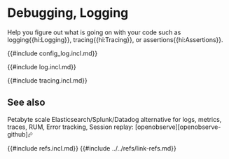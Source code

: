 # Debugging, Logging

Help you figure out what is going on with your code such as logging{{hi:Logging}}, tracing{{hi:Tracing}}, or assertions{{hi:Assertions}}.

{{#include config_log.incl.md}}

{{#include log.incl.md}}

{{#include tracing.incl.md}}

## See also

Petabyte scale Elasticsearch/Splunk/Datadog alternative for logs, metrics, traces, RUM, Error tracking, Session replay: [openobserve][openobserve-github]⮳

{{#include refs.incl.md}}
{{#include ../../refs/link-refs.md}}

<div class="hidden">
</div>

